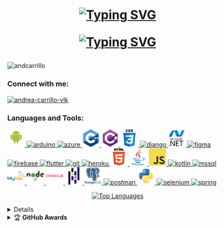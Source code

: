 <!-- Encabezado con nombre animado -->
<h1 align="center">
  <a href="https://git.io/typing-svg">
    <img src="https://readme-typing-svg.demolab.com?font=Tagesschrift&pause=1000&color=BB005D&background=01000600&center=true&vCenter=true&repeat=false&width=435&lines=My+name+is+Andrea+Carrillo" alt="Typing SVG" />
  </a>

<!-- Subtítulo con breve descripción personal -->
<p align="center">
  <a href="https://git.io/typing-svg">
  <img src="https://readme-typing-svg.demolab.com?font=Tagesschrift&pause=1000&color=BB005D&background=01000600&center=true&vCenter=true&width=435&lines=A+passionate+developer+from+Costa+Rica;Just+a+novice.+Still+got+a+lot+to+learn." alt="Typing SVG" />
</a>
</p>
</h1>

<!-- Contador de vistas -->
<p align="left"> <img src="https://komarev.com/ghpvc/?username=andcarrillo&label=Profile%20views&color=0e75b6&style=flat" alt="andcarrillo" /> </p>



<h3 align="left">Connect with me:</h3>
<p align="left">
<a href="https://linkedin.com/in/andrea-carrillo-vlk" target="blank"><img align="center" src="https://raw.githubusercontent.com/rahuldkjain/github-profile-readme-generator/master/src/images/icons/Social/linked-in-alt.svg" alt="andrea-carrillo-vlk" height="30" width="40" /></a>
</p>

<h3 align="left">Languages and Tools:</h3>
<p align="left"> <a href="https://developer.android.com" target="_blank" rel="noreferrer"> <img src="https://raw.githubusercontent.com/devicons/devicon/master/icons/android/android-original-wordmark.svg" alt="android" width="40" height="40"/> </a> <a href="https://www.arduino.cc/" target="_blank" rel="noreferrer"> <img src="https://cdn.worldvectorlogo.com/logos/arduino-1.svg" alt="arduino" width="40" height="40"/> </a> <a href="https://azure.microsoft.com/en-in/" target="_blank" rel="noreferrer"> <img src="https://www.vectorlogo.zone/logos/microsoft_azure/microsoft_azure-icon.svg" alt="azure" width="40" height="40"/> </a> <a href="https://www.w3schools.com/cpp/" target="_blank" rel="noreferrer"> <img src="https://raw.githubusercontent.com/devicons/devicon/master/icons/cplusplus/cplusplus-original.svg" alt="cplusplus" width="40" height="40"/> </a> <a href="https://www.w3schools.com/cs/" target="_blank" rel="noreferrer"> <img src="https://raw.githubusercontent.com/devicons/devicon/master/icons/csharp/csharp-original.svg" alt="csharp" width="40" height="40"/> </a> <a href="https://www.w3schools.com/css/" target="_blank" rel="noreferrer"> <img src="https://raw.githubusercontent.com/devicons/devicon/master/icons/css3/css3-original-wordmark.svg" alt="css3" width="40" height="40"/> </a> <a href="https://www.djangoproject.com/" target="_blank" rel="noreferrer"> <img src="https://cdn.worldvectorlogo.com/logos/django.svg" alt="django" width="40" height="40"/> </a> <a href="https://dotnet.microsoft.com/" target="_blank" rel="noreferrer"> <img src="https://raw.githubusercontent.com/devicons/devicon/master/icons/dot-net/dot-net-original-wordmark.svg" alt="dotnet" width="40" height="40"/> </a> <a href="https://www.figma.com/" target="_blank" rel="noreferrer"> <img src="https://www.vectorlogo.zone/logos/figma/figma-icon.svg" alt="figma" width="40" height="40"/> </a> <a href="https://firebase.google.com/" target="_blank" rel="noreferrer"> <img src="https://www.vectorlogo.zone/logos/firebase/firebase-icon.svg" alt="firebase" width="40" height="40"/> </a> <a href="https://flutter.dev" target="_blank" rel="noreferrer"> <img src="https://www.vectorlogo.zone/logos/flutterio/flutterio-icon.svg" alt="flutter" width="40" height="40"/> </a> <a href="https://git-scm.com/" target="_blank" rel="noreferrer"> <img src="https://www.vectorlogo.zone/logos/git-scm/git-scm-icon.svg" alt="git" width="40" height="40"/> </a> <a href="https://heroku.com" target="_blank" rel="noreferrer"> <img src="https://www.vectorlogo.zone/logos/heroku/heroku-icon.svg" alt="heroku" width="40" height="40"/> </a> <a href="https://www.w3.org/html/" target="_blank" rel="noreferrer"> <img src="https://raw.githubusercontent.com/devicons/devicon/master/icons/html5/html5-original-wordmark.svg" alt="html5" width="40" height="40"/> </a> <a href="https://www.java.com" target="_blank" rel="noreferrer"> <img src="https://raw.githubusercontent.com/devicons/devicon/master/icons/java/java-original.svg" alt="java" width="40" height="40"/> </a> <a href="https://developer.mozilla.org/en-US/docs/Web/JavaScript" target="_blank" rel="noreferrer"> <img src="https://raw.githubusercontent.com/devicons/devicon/master/icons/javascript/javascript-original.svg" alt="javascript" width="40" height="40"/> </a> <a href="https://kotlinlang.org" target="_blank" rel="noreferrer"> <img src="https://www.vectorlogo.zone/logos/kotlinlang/kotlinlang-icon.svg" alt="kotlin" width="40" height="40"/> </a> <a href="https://www.microsoft.com/en-us/sql-server" target="_blank" rel="noreferrer"> <img src="https://www.svgrepo.com/show/303229/microsoft-sql-server-logo.svg" alt="mssql" width="40" height="40"/> </a> <a href="https://www.mysql.com/" target="_blank" rel="noreferrer"> <img src="https://raw.githubusercontent.com/devicons/devicon/master/icons/mysql/mysql-original-wordmark.svg" alt="mysql" width="40" height="40"/> </a> <a href="https://nodejs.org" target="_blank" rel="noreferrer"> <img src="https://raw.githubusercontent.com/devicons/devicon/master/icons/nodejs/nodejs-original-wordmark.svg" alt="nodejs" width="40" height="40"/> </a> <a href="https://www.oracle.com/" target="_blank" rel="noreferrer"> <img src="https://raw.githubusercontent.com/devicons/devicon/master/icons/oracle/oracle-original.svg" alt="oracle" width="40" height="40"/> </a> <a href="https://pandas.pydata.org/" target="_blank" rel="noreferrer"> <img src="https://raw.githubusercontent.com/devicons/devicon/2ae2a900d2f041da66e950e4d48052658d850630/icons/pandas/pandas-original.svg" alt="pandas" width="40" height="40"/> </a> <a href="https://www.postgresql.org" target="_blank" rel="noreferrer"> <img src="https://raw.githubusercontent.com/devicons/devicon/master/icons/postgresql/postgresql-original-wordmark.svg" alt="postgresql" width="40" height="40"/> </a> <a href="https://postman.com" target="_blank" rel="noreferrer"> <img src="https://www.vectorlogo.zone/logos/getpostman/getpostman-icon.svg" alt="postman" width="40" height="40"/> </a> <a href="https://www.python.org" target="_blank" rel="noreferrer"> <img src="https://raw.githubusercontent.com/devicons/devicon/master/icons/python/python-original.svg" alt="python" width="40" height="40"/> </a> <a href="https://www.selenium.dev" target="_blank" rel="noreferrer"> <img src="https://raw.githubusercontent.com/detain/svg-logos/780f25886640cef088af994181646db2f6b1a3f8/svg/selenium-logo.svg" alt="selenium" width="40" height="40"/> </a> <a href="https://spring.io/" target="_blank" rel="noreferrer"> <img src="https://www.vectorlogo.zone/logos/springio/springio-icon.svg" alt="spring" width="40" height="40"/> </a> </p>

<p align="center">
  <!-- Lenguajes más usados -->
  <a href="https://github.com/anuraghazra/github-readme-stats?tab=readme-ov-file#top-languages-card">
  <img height="140px" src="https://github-readme-stats.vercel.app/api/top-langs?username=andcarrillo&show_icons=true&locale=en&hide_title=true&layout=compact&theme=algolia&bg_color=30,bb005d88,bb005d22,00000000" alt="Top Languages" />
  </p>


<!-- Sección de Estadísticas GitHub -->
<details>
  <summary>⚡ <b>GitHub Stats</b></summary><br/>
  <p align="center">
    <!-- Estadísticas generales -->
    <a href="https://github.com/anuraghazra/github-readme-stats" target="_blank">
      <img height="150px" src="https://github-readme-stats.vercel.app/api?username=andcarrillo&show_icons=true&hide_title=true&locale=en&theme=algolia&bg_color=30,bb005d88,bb005d22,00000000" alt="GitHub Stats"/>
    </a>
    <!-- Racha de contribuciones -->
    <a href="https://git.io/streak-stats" target="_blank">
      <img height="150px" src="https://streak-stats.demolab.com?user=andCarrillo&theme=algolia&border_radius=6&background=30,BB005D88,BB005D22,00000000&border=FFFFFF" alt="GitHub Streak" />
    </a>
  </p>
</details>


<!-- Sección de Trofeos de GitHub -->
<details>
  <summary>🏆 <b>GitHub Awards</b></summary><br/>
  <!-- Imagen de trofeos filtrada y centrada -->
  <p align="center">
    <a href="https://github.com/ryo-ma/github-profile-trophy">
      <img src="https://github-profile-trophy.vercel.app/?username=andcarrillo&theme=algolia&margin-w=5&rank=SECRET,S,A,B" alt="GitHub Trophies" />
    </a>
  </p>
</details>
